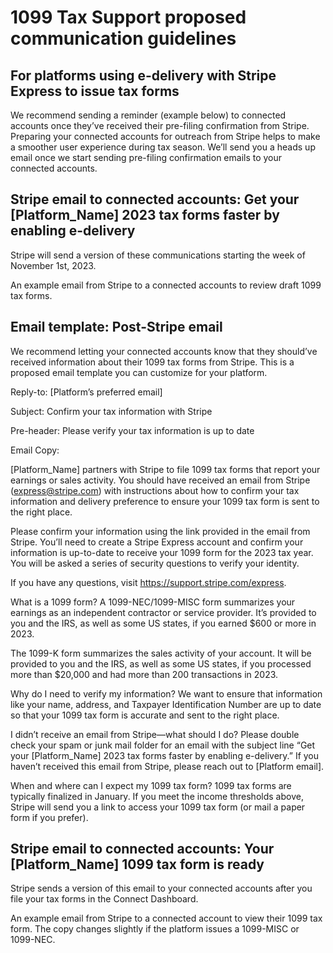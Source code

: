 # 1099 Tax Support proposed communication guidelines

## For platforms using e-delivery with Stripe Express to issue tax forms

We recommend sending a reminder (example below) to connected accounts once they’ve received their pre-filing confirmation from Stripe. Preparing your connected accounts for outreach from Stripe helps to make a smoother user experience during tax season. We’ll send you a heads up email once we start sending pre-filing confirmation emails to your connected accounts.

## Stripe email to connected accounts: Get your [Platform_Name] 2023 tax forms faster by enabling e-delivery

Stripe will send a version of these communications starting the week of November 1st, 2023.

An example email from Stripe to a connected accounts to review draft 1099 tax forms.

## Email template: Post-Stripe email

We recommend letting your connected accounts know that they should’ve received information about their 1099 tax forms from Stripe. This is a proposed email template you can customize for your platform.

Reply-to: [Platform’s preferred email]

Subject: Confirm your tax information with Stripe

Pre-header: Please verify your tax information is up to date

Email Copy:

[Platform_Name] partners with Stripe to file 1099 tax forms that report your earnings or sales activity. You should have received an email from Stripe (express@stripe.com) with instructions about how to confirm your tax information and delivery preference to ensure your 1099 tax form is sent to the right place.

Please confirm your information using the link provided in the email from Stripe. You’ll need to create a Stripe Express account and confirm your information is up-to-date to receive your 1099 form for the 2023 tax year. You will be asked a series of security questions to verify your identity.

If you have any questions, visit https://support.stripe.com/express.

What is a 1099 form? A 1099-NEC/1099-MISC form summarizes your earnings as an independent contractor or service provider. It’s provided to you and the IRS, as well as some US states, if you earned $600 or more in 2023.

The 1099-K form summarizes the sales activity of your account. It will be provided to you and the IRS, as well as some US states, if you processed more than $20,000 and had more than 200 transactions in 2023.

Why do I need to verify my information? We want to ensure that information like your name, address, and Taxpayer Identification Number are up to date so that your 1099 tax form is accurate and sent to the right place.

I didn’t receive an email from Stripe—what should I do? Please double check your spam or junk mail folder for an email with the subject line “Get your [Platform_Name] 2023 tax forms faster by enabling e-delivery.” If you haven’t received this email from Stripe, please reach out to [Platform email].

When and where can I expect my 1099 tax form? 1099 tax forms are typically finalized in January. If you meet the income thresholds above, Stripe will send you a link to access your 1099 tax form (or mail a paper form if you prefer).

## Stripe email to connected accounts: Your [Platform_Name] 1099 tax form is ready

Stripe sends a version of this email to your connected accounts after you file your tax forms in the Connect Dashboard.

An example email from Stripe to a connected account to view their 1099 tax form. The copy changes slightly if the platform issues a 1099-MISC or 1099-NEC.
